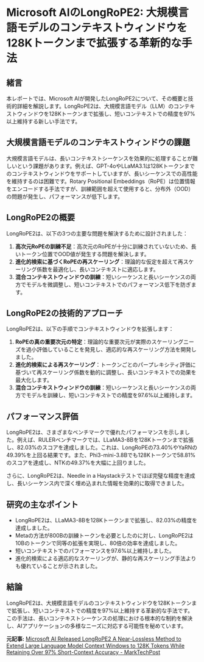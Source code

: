 # Microsoft AIのLongRoPE2: 大規模言語モデルのコンテキストウィンドウを128Kトークンまで拡張する革新的な手法

## 緒言

本レポートでは、Microsoft AIが開発したLongRoPE2について、その概要と技術的詳細を解説します。LongRoPE2は、大規模言語モデル（LLM）のコンテキストウィンドウを128Kトークンまで拡張し、短いコンテキストでの精度を97%以上維持する新しい手法です。

## 大規模言語モデルのコンテキストウィンドウの課題

大規模言語モデルは、長いコンテキストシーケンスを効果的に処理することが難しいという課題があります。例えば、GPT-4oやLLaMA3.1は128Kトークンまでのコンテキストウィンドウをサポートしていますが、長いシーケンスでの高性能を維持するのは困難です。Rotary Positional Embeddings（RoPE）は位置情報をエンコードする手法ですが、訓練範囲を超えて使用すると、分布外（OOD）の問題が発生し、パフォーマンスが低下します。

## LongRoPE2の概要

LongRoPE2は、以下の3つの主要な問題を解決するために設計されました：

1. **高次元RoPEの訓練不足**：高次元のRoPEが十分に訓練されていないため、長いトークン位置でOOD値が発生する問題を解決します。
2. **進化的検索に基づくRoPEの再スケーリング**：理論的な仮定を超えて再スケーリング係数を最適化し、長いコンテキストに適応します。
3. **混合コンテキストウィンドウの訓練**：短いシーケンスと長いシーケンスの両方でモデルを微調整し、短いコンテキストでのパフォーマンス低下を防ぎます。

## LongRoPE2の技術的アプローチ

LongRoPE2は、以下の手順でコンテキストウィンドウを拡張します：

1. **RoPEの真の重要次元の特定**：理論的な重要次元が実際のスケーリングニーズを過小評価していることを発見し、適応的な再スケーリング方法を開発しました。
2. **進化的検索による再スケーリング**：トークンごとのパープレキシティ評価に基づいて再スケーリング係数を動的に調整し、長いコンテキストでの効果を最大化します。
3. **混合コンテキストウィンドウの訓練**：短いシーケンスと長いシーケンスの両方でモデルを訓練し、短いコンテキストでの精度を97.6%以上維持します。

## パフォーマンス評価

LongRoPE2は、さまざまなベンチマークで優れたパフォーマンスを示しました。例えば、RULERベンチマークでは、LLaMA3-8Bを128Kトークンまで拡張し、82.03%のスコアを達成しました。これは、LongRoPEの73.40%やYaRNの49.39%を上回る結果です。また、Phi3-mini-3.8Bでも128Kトークンで58.81%のスコアを達成し、NTKの49.37%を大幅に上回りました。

さらに、LongRoPE2は、Needle in a Haystackテストでほぼ完璧な精度を達成し、長いシーケンス内で深く埋め込まれた情報を効果的に取得できました。

## 研究の主なポイント

- LongRoPE2は、LLaMA3-8Bを128Kトークンまで拡張し、82.03%の精度を達成しました。
- Metaの方法が800Bの訓練トークンを必要としたのに対し、LongRoPE2は10Bのトークンで同等の拡張を実現し、80倍の効率を達成しました。
- 短いコンテキストでのパフォーマンスを97.6%以上維持しました。
- 進化的検索による適応的なスケーリングが、静的な再スケーリング手法よりも優れていることが示されました。

## 結論

LongRoPE2は、大規模言語モデルのコンテキストウィンドウを128Kトークンまで拡張し、短いコンテキストでの精度を97%以上維持する革新的な手法です。この手法は、長いコンテキストシーケンスの処理における根本的な制約を解決し、AIアプリケーションの多様なニーズに対応する可能性を秘めています。

**元記事:** [Microsoft AI Released LongRoPE2 A Near-Lossless Method to Extend Large Language Model Context Windows to 128K Tokens While Retaining Over 97% Short-Context Accuracy - MarkTechPost](https://www.marktechpost.com/2025/03/01/microsoft-ai-released-longrope2-a-near-lossless-method-to-extend-large-language-model-context-windows-to-128k-tokens-while-retaining-over-97-short-context-accuracy/)